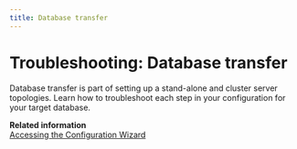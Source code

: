 ```yaml
---
title: Database transfer
---
```


# Troubleshooting: Database transfer

Database transfer is part of setting up a stand-alone and cluster server topologies. Learn how to troubleshoot each step in your configuration for your target database.

**Related information**  
[Accessing the Configuration Wizard](../../../../manage/portal_admin_tools/cfg_wizard/configuration/cw_run.md)
